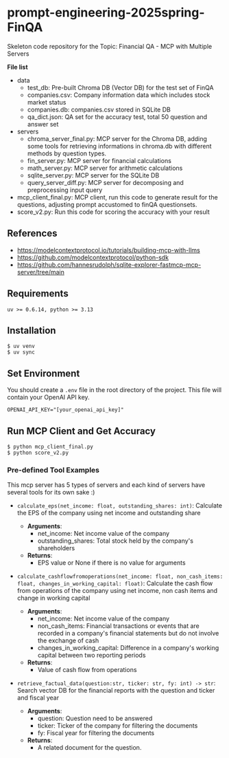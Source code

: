 # prompt-engineering-2025spring-FinQA

Skeleton code repository for the Topic: Financial QA - MCP with Multiple Servers

**File list**
- data
  - test_db: Pre-built Chroma DB (Vector DB) for the test set of FinQA
  - companies.csv: Company information data which includes stock market status
  - companies.db: companies.csv stored in SQLite DB
  - qa_dict.json: QA set for the accuracy test, total 50 question and answer set 
- servers
  - chroma_server_final.py: MCP server for the Chroma DB, adding some tools for retrieving informations in chroma.db with different methods by question types.
  - fin_server.py: MCP server for financial calculations
  - math_server.py: MCP server for arithmetic calculations
  - sqlite_server.py: MCP server for the SQLite DB
  - query_server_diff.py: MCP server for decomposing and preprocessing input query
- mcp_client_final.py: MCP client, run this code to generate result for the questions, adjusting prompt accustomed to finQA questionsets.
- score_v2.py: Run this code for scoring the accuracy with your result 

## References
- https://modelcontextprotocol.io/tutorials/building-mcp-with-llms
- https://github.com/modelcontextprotocol/python-sdk
- https://github.com/hannesrudolph/sqlite-explorer-fastmcp-mcp-server/tree/main

## Requirements

```
uv >= 0.6.14, python >= 3.13
```

## Installation

```
$ uv venv
$ uv sync
```

## Set Environment

You should create a `.env` file in the root directory of the project. This file will contain your OpenAI API key.

```
OPENAI_API_KEY="[your_openai_api_key]"
```

## Run MCP Client and Get Accuracy

```
$ python mcp_client_final.py
$ python score_v2.py
```

### Pre-defined Tool Examples
This mcp server has 5 types of servers and each kind of servers have several tools for its own sake :)

- `calculate_eps(net_income: float, outstanding_shares: int)`: Calculate the EPS of the company using net income and outstanding share
   - **Arguments**:
      - net_income: Net income value of the company
      - outstanding_shares: Total stock held by the company's shareholders
   - **Returns**:
      - EPS value or None if there is no value for arguments

- `calculate_cashflowfromoperations(net_income: float, non_cash_items: float, changes_in_working_capital: float)`: Calculate the cash flow from operations of the company using net income, non cash items and change in working capital
   - **Arguments**:
      - net_income: Net income value of the company
      - non_cash_items: Financial transactions or events that are recorded in a company's financial statements but do not involve the exchange of cash
      - changes_in_working_capital: Difference in a company's working capital between two reporting periods
   - **Returns**:
      - Value of cash flow from operations

- `retrieve_factual_data(question:str, ticker: str, fy: int) -> str`: Search vector DB for the financial reports with the question and ticker and fiscal year
   - **Arguments**:
      - question: Question need to be answered
      - ticker: Ticker of the company for filtering the documents
      - fy: Fiscal year for filtering the documents
   - **Returns**:
      - A related document for the question.
